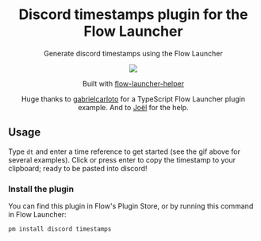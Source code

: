 <h1 align="center">Discord timestamps plugin for the Flow Launcher</h1>

<p align="center">Generate discord timestamps using the Flow Launcher</p>

<p align="center"><img src="https://user-images.githubusercontent.com/58728143/205462441-2ff1a5c7-26d8-485f-9e7d-f5cf1b4d5f7a.gif" /><p>

<p align="center">Built with <a href="https://github.com/gabrielcarloto/flow-launcher-helper">flow-launcher-helper</a></p>
<p align="center">Huge thanks to <a href="https://github.com/gabrielcarloto/flow-search-npm">gabrielcarloto</a> for a TypeScript Flow Launcher plugin example. And to <a href="https://github.com/Joehoel">Joël</a> for the help.</p>

## Usage
Type `dt` and enter a time reference to get started (see the gif above for several examples). Click or press enter to copy the timestamp to your clipboard; ready to be pasted into discord!  

### Install the plugin

You can find this plugin in Flow's Plugin Store, or by running this command in Flow Launcher:

```
pm install discord timestamps
```

